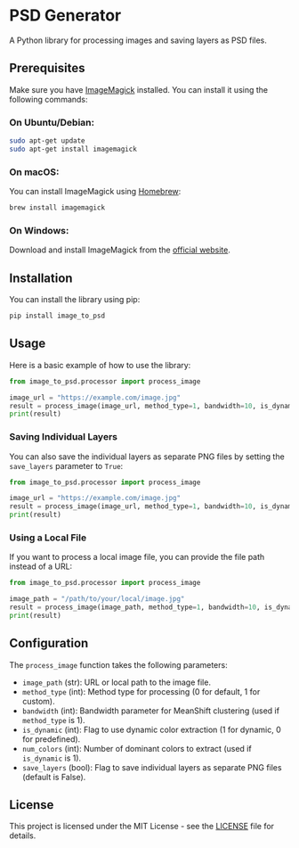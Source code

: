 # PSD Generator

A Python library for processing images and saving layers as PSD files.

## Prerequisites

Make sure you have [ImageMagick](https://imagemagick.org/index.php) installed. You can install it using the following commands:

### On Ubuntu/Debian:
```bash
sudo apt-get update
sudo apt-get install imagemagick
```

### On macOS:
You can install ImageMagick using [Homebrew](https://brew.sh/):
```bash
brew install imagemagick
```

### On Windows:
Download and install ImageMagick from the [official website](https://imagemagick.org/script/download.php).

## Installation

You can install the library using pip:

```bash
pip install image_to_psd
```

## Usage

Here is a basic example of how to use the library:

```python
from image_to_psd.processor import process_image

image_url = "https://example.com/image.jpg"
result = process_image(image_url, method_type=1, bandwidth=10, is_dynamic=1, num_colors=50)
print(result)
```

### Saving Individual Layers

You can also save the individual layers as separate PNG files by setting the `save_layers` parameter to `True`:

```python
from image_to_psd.processor import process_image

image_url = "https://example.com/image.jpg"
result = process_image(image_url, method_type=1, bandwidth=10, is_dynamic=1, num_colors=50, save_layers=True)
print(result)
```

### Using a Local File

If you want to process a local image file, you can provide the file path instead of a URL:

```python
from image_to_psd.processor import process_image

image_path = "/path/to/your/local/image.jpg"
result = process_image(image_path, method_type=1, bandwidth=10, is_dynamic=1, num_colors=50, save_layers=True)
print(result)
```

## Configuration

The `process_image` function takes the following parameters:

- `image_path` (str): URL or local path to the image file.
- `method_type` (int): Method type for processing (0 for default, 1 for custom).
- `bandwidth` (int): Bandwidth parameter for MeanShift clustering (used if `method_type` is 1).
- `is_dynamic` (int): Flag to use dynamic color extraction (1 for dynamic, 0 for predefined).
- `num_colors` (int): Number of dominant colors to extract (used if `is_dynamic` is 1).
- `save_layers` (bool): Flag to save individual layers as separate PNG files (default is False).

## License

This project is licensed under the MIT License - see the [LICENSE](LICENSE) file for details.
